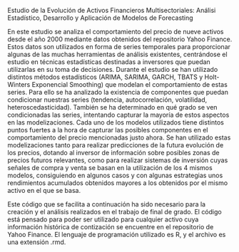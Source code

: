 Estudio de la Evolución de Activos Financieros Multisectoriales:
Análisi Estadístico, Desarrollo y Aplicación de Modelos de Forecasting

En este estudio se analiza el comportamiento del precio de nueve activos desde el año 2000 mediante datos obtenidos del repositorio Yahoo Finance. Estos datos son utilizados en forma de series temporales para proporcionar algunas de las muchas herramientas de análisis existentes, centrándose el estudio en técnicas estadísticas destinadas a inversores que puedan utilizarlas en su toma de decisiones. Durante el estudio se han utilizado distintos métodos estadísticos (ARIMA, SARIMA, GARCH, TBATS y Holt-Winters Exponencial Smoothing) que modelan el comportamiento de estas series. Para ello se ha analizado la existencia de componentes que puedan condicionar nuestras series (tendencia, autocorrelación, volatilidad, heteroscedasticidad). También se ha determinado en qué grado se ven condicionadas las series, intentando capturar la mayoría de estos aspectos en las modelizaciones. Cada uno de los modelos utilizados tiene distintos puntos fuertes a la hora de capturar las posibles componentes en el comportamiento del precio mencionadas justo ahora. Se han utilizado estas modelizaciones tanto para realizar predicciones de la futura evolución de los precios, dotando al inversor de información sobre posibles zonas de precios futuros relevantes, como para realizar sistemas de inversión cuyas señales de compra y venta se basan en la utilización de los 4 mismos modelos, consiguiendo en algunos casos y con algunas estrategias unos rendimientos acumulados obtenidos mayores a los obtenidos por el mismo activo en el que se basa.

Este código que se facilita a continuación ha sido necesario para la creación y el análisis realizados en el trabajo de final de grado. El código está pensado para poder ser utilizado para cualquier activo cuya información histórica de contización se encuentre en el repositorio de Yahoo Finance. El lenguaje de programación utilizado es R, y el archivo es una extensión .rmd. 
